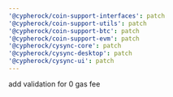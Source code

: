 ```yaml
---
'@cypherock/coin-support-interfaces': patch
'@cypherock/coin-support-utils': patch
'@cypherock/coin-support-btc': patch
'@cypherock/coin-support-evm': patch
'@cypherock/cysync-core': patch
'@cypherock/cysync-desktop': patch
'@cypherock/cysync-ui': patch
---
```


add validation for 0 gas fee
